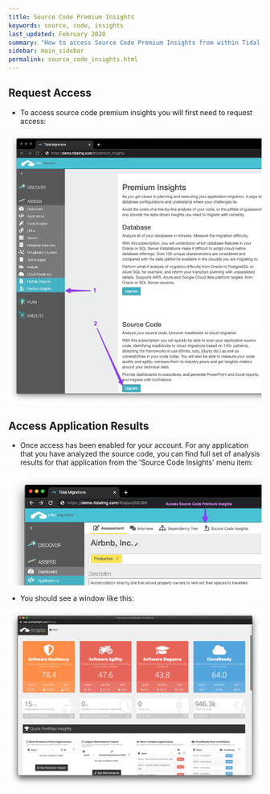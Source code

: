 ```yaml
---
title: Source Code Premium Insights
keywords: source, code, insights
last_updated: February 2020
summary: "How to access Source Code Premium Insights from within Tidal Migartions"
sidebar: main_sidebar
permalink: source_code_insights.html
---
```


## Request Access
 - To access source code premium insights you will first need to request access:

<img src="images/enable_source_code_insights.png">

## Access Application Results
 - Once access has been enabled for your account. For any application that you have analyzed the source code, you can find full set of analysis results for that application from the 'Source Code Insights' menu item:

<img src="images/access_source_code_insights.png">

- You should see a window like this:

<img src="images/view_source_code_insights.png" >
